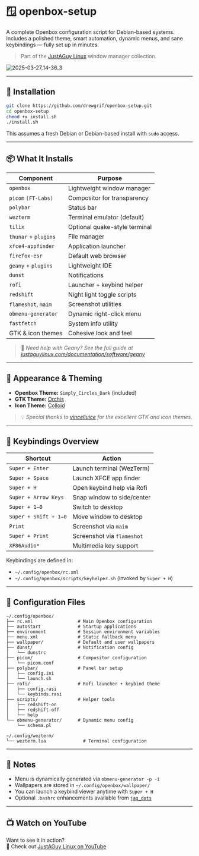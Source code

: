# 🪟 openbox-setup

A complete Openbox configuration script for Debian-based systems.  
Includes a polished theme, smart automation, dynamic menus, and sane keybindings — fully set up in minutes.

> Part of the [JustAGuy Linux](https://github.com/drewgrif) window manager collection.

![2025-03-27_14-36_3](https://github.com/user-attachments/assets/7c5a4f82-3ec8-48e2-aab6-924d5f41b261)

---

## 🚀 Installation

```bash
git clone https://github.com/drewgrif/openbox-setup.git
cd openbox-setup
chmod +x install.sh
./install.sh
```

This assumes a fresh Debian or Debian-based install with `sudo` access.

---

## 📦 What It Installs

| Component             | Purpose                           |
|------------------------|-----------------------------------|
| `openbox`              | Lightweight window manager        |
| `picom` `(FT-Labs)`    | Compositor for transparency       |
| `polybar`              | Status bar                        |
| `wezterm`              | Terminal emulator (default)       |
| `tilix`                | Optional quake-style terminal     |
| `thunar` + `plugins`   | File manager                      |
| `xfce4-appfinder`      | Application launcher              |
| `firefox-esr`          | Default web browser               |
| `geany` + `plugins`    | Lightweight IDE                   |
| `dunst`                | Notifications                     |
| `rofi`                 | Launcher + keybind helper         |
| `redshift`             | Night light toggle scripts        |
| `flameshot`, `maim`    | Screenshot utilities              |
| `obmenu-generator`     | Dynamic right-click menu          |
| `fastfetch`            | System info utility               |
| GTK & icon themes      | Cohesive look and feel            |

> 📄 _Need help with Geany? See the full guide at [justaguylinux.com/documentation/software/geany](https://justaguylinux.com/documentation/software/geany)_

---

## 🎨 Appearance & Theming

- **Openbox Theme:** `Simply_Circles_Dark` (included)
- **GTK Theme:** [Orchis](https://github.com/vinceliuice/Orchis-theme)
- **Icon Theme:** [Colloid](https://github.com/vinceliuice/Colloid-icon-theme)

> 💡 _Special thanks to [vinceliuice](https://github.com/vinceliuice) for the excellent GTK and icon themes._

---

## 🔑 Keybindings Overview

| Shortcut               | Action                                |
|------------------------|----------------------------------------|
| `Super + Enter`        | Launch terminal (WezTerm)             |
| `Super + Space`        | Launch XFCE app finder                |
| `Super + H`            | Open keybind help via Rofi            |
| `Super + Arrow Keys`   | Snap window to side/center            |
| `Super + 1–0`          | Switch to desktop                     |
| `Super + Shift + 1–0`  | Move window to desktop                |
| `Print`                | Screenshot via `maim`                 |
| `Super + Print`        | Screenshot via `flameshot`            |
| `XF86Audio*`           | Multimedia key support                |

Keybindings are defined in:

- `~/.config/openbox/rc.xml`
- `~/.config/openbox/scripts/keyhelper.sh` (invoked by `Super + H`)

---

## 📂 Configuration Files

```
~/.config/openbox/
├── rc.xml                 # Main Openbox configuration
├── autostart              # Startup applications
├── environment            # Session environment variables
├── menu.xml               # Static fallback menu
├── wallpaper/             # Default and user wallpapers
├── dunst/                 # Notification config
│   └── dunstrc
├── picom/                 # Compositor configuration
│   └── picom.conf
├── polybar/               # Panel bar setup
│   ├── config.ini
│   └── launch.sh
├── rofi/                  # Rofi launcher + keybind theme
│   ├── config.rasi
│   └── keybinds.rasi
├── scripts/               # Helper tools
│   ├── redshift-on
│   ├── redshift-off
│   └── help
└── obmenu-generator/      # Dynamic menu config
    └── schema.pl
    
~/.config/wezterm/
└── wezterm.lua              # Terminal configuration
```

---

## 🧠 Notes

- Menu is dynamically generated via `obmenu-generator -p -i`
- Wallpapers are stored in `~/.config/openbox/wallpaper/`
- You can launch a keybind viewer anytime with `Super + H`
- Optional `.bashrc` enhancements available from [`jag_dots`](https://github.com/drewgrif/jag_dots)

---

## 📺 Watch on YouTube

Want to see it in action?  
🎥 Check out [JustAGuy Linux on YouTube](https://www.youtube.com/@JustAGuyLinux)
